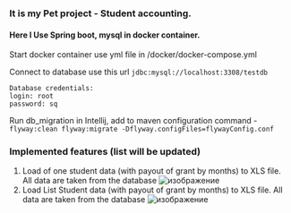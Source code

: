 ### It is my Pet project - Student accounting. 
#### Here I Use Spring boot, mysql in docker container.

Start docker container use yml file in /docker/docker-compose.yml

Connect to database use this url
```jdbc:mysql://localhost:3308/testdb```
```
Database credentials: 
login: root
password: sq
```

Run db_migration in Intellij, add to maven configuration command - ```flyway:clean flyway:migrate -Dflyway.configFiles=flywayConfig.conf```

### Implemented features (list will be updated) 

 1. Load of one student data (with payout of grant by months) to XLS file. All data are taken from the database  ![изображение](https://user-images.githubusercontent.com/26259636/157422466-5b9e9496-1ee3-464e-a0bf-51d91ff97309.png)
 2. Load List Student data (with payout of grant by months) to XLS file. All data are taken from the database  ![изображение](https://user-images.githubusercontent.com/26259636/157422707-1050b276-b37a-4846-8a8f-0dbe61bfee32.png)



